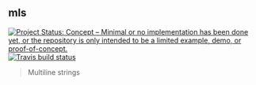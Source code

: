 ## mls

[![Project Status: Concept – Minimal or no implementation has been done yet, or the repository is only intended to be a limited example, demo, or proof-of-concept.](https://www.repostatus.org/badges/latest/concept.svg)](https://www.repostatus.org/#concept)
[![Travis build status](https://travis-ci.org/reside-ic/mls.svg?branch=master)](https://travis-ci.org/reside-ic/mls)


> Multiline strings
